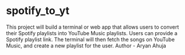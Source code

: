 # spotify_to_yt
This project will build a terminal or web app that allows users to convert their Spotify playlists into YouTube Music playlists. Users can  provide a Spotify playlist link. The terminal will then fetch the songs on YouTube Music, and create a new playlist for the user.
Author - Aryan Ahuja
